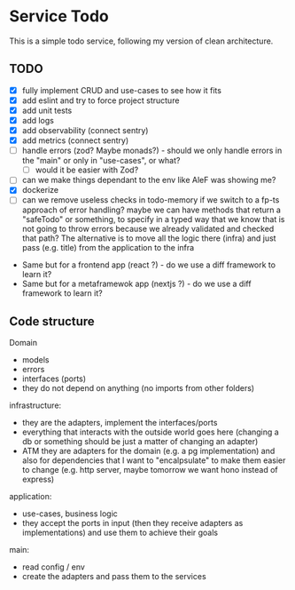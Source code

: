 # Service Todo

This is a simple todo service, following my version of clean architecture.

## TODO

- [x] fully implement CRUD and use-cases to see how it fits
- [x] add eslint and try to force project structure
- [x] add unit tests
- [x] add logs
- [x] add observability (connect sentry)
- [x] add metrics (connect sentry)
- [ ] handle errors (zod? Maybe monads?) - should we only handle errors in the "main" or only in "use-cases", or what?
  - [ ] would it be easier with Zod?
- [ ] can we make things dependant to the env like AleF was showing me?
- [x] dockerize
- [ ] can we remove useless checks in todo-memory if we switch to a fp-ts approach of error handling?
      maybe we can have methods that return a "safeTodo" or something, to specify in a typed way that 
      we know that is not going to throw errors because we already validated and checked that path?
      The alternative is to move all the logic there (infra) and just pass (e.g. title) from the application to the infra

- Same but for a frontend app (react ?) - do we use a diff framework to learn it?
- Same but for a metaframewok app (nextjs ?) - do we use a diff framework to learn it?

## Code structure

Domain
- models
- errors
- interfaces (ports)
- they do not depend on anything (no imports from other folders)

infrastructure:
- they are the adapters, implement the interfaces/ports
- everything that interacts with the outside world goes here (changing a db or something should be just a matter of changing an adapter)
- ATM they are adapters for the domain (e.g. a pg implementation) and also for dependencies that I want to "encalpsulate" to make them easier to change (e.g. http server, maybe tomorrow we want hono instead of express)

application:
- use-cases, business logic
- they accept the ports in input (then they receive adapters as implementations) and use them to achieve their goals

main:
- read config / env
- create the adapters and pass them to the services

